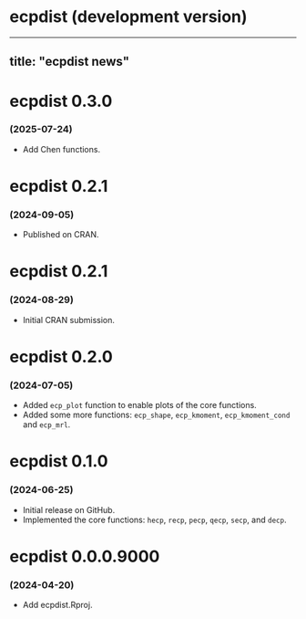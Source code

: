 # ecpdist (development version)


---
title: "ecpdist news"
---
# ecpdist 0.3.0
### (2025-07-24)

* Add Chen functions.

# ecpdist 0.2.1
### (2024-09-05)

* Published on CRAN.

# ecpdist 0.2.1
### (2024-08-29)

* Initial CRAN submission.

# ecpdist 0.2.0 
### (2024-07-05)

* Added `ecp_plot` function to enable plots of the core functions.
* Added some more functions: `ecp_shape`, `ecp_kmoment`, `ecp_kmoment_cond` 
and `ecp_mrl`.

# ecpdist 0.1.0 
### (2024-06-25)

* Initial release on GitHub.
* Implemented the core functions: `hecp`, `recp`, `pecp`, `qecp`, `secp`, and 
`decp`.

# ecpdist 0.0.0.9000 
### (2024-04-20)

* Add ecpdist.Rproj.

